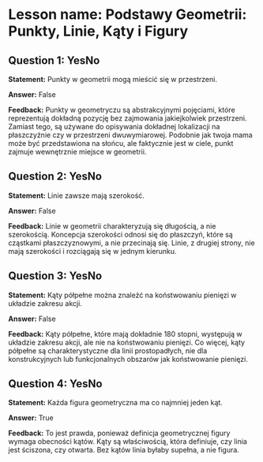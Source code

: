 # Lesson name: Podstawy Geometrii: Punkty, Linie, Kąty i Figury

## Question 1: YesNo

**Statement:** Punkty w geometrii mogą mieścić się w przestrzeni.

**Answer:** False

**Feedback:**
Punkty w geometryczu są abstrakcyjnymi pojęciami, które reprezentują dokładną pozycję bez zajmowania jakiejkolwiek przestrzeni. Zamiast tego, są używane do opisywania dokładnej lokalizacji na płaszczyźnie czy w przestrzeni dwuwymiarowej. Podobnie jak twoja mama może być przedstawiona na słońcu, ale faktycznie jest w ciele, punkt zajmuje wewnętrznie miejsce w geometrii.


## Question 2: YesNo

**Statement:** Linie zawsze mają szerokość.

**Answer:** False

**Feedback:**
Linie w geometrii charakteryzują się długością, a nie szerokością. Koncepcja szerokości odnosi się do płaszczyń, które są cząstkami płaszczyznowymi, a nie przecinają się. Linie, z drugiej strony, nie mają szerokości i rozciągają się w jednym kierunku.


## Question 3: YesNo

**Statement:** Kąty półpełne można znaleźć na koństwowaniu pienięzi w układzie zakresu akcji.

**Answer:** False

**Feedback:**
Kąty półpełne, które mają dokładnie 180 stopni, występują w układzie zakresu akcji, ale nie na koństwowaniu pienięzi. Co więcej, kąty półpełne są charakterystyczne dla linii prostopadłych, nie dla konstrukcyjnych lub funkcjonalnych obszarów jak koństwowanie pienięzi.


## Question 4: YesNo

**Statement:** Każda figura geometryczna ma co najmniej jeden kąt.

**Answer:** True

**Feedback:**
To jest prawda, ponieważ definicja geometrycznej figury wymaga obecności kątów. Kąty są właściwością, która definiuje, czy linia jest ściszona, czy otwarta. Bez kątów linia byłaby supełna, a nie figura.

